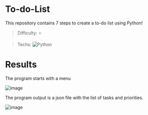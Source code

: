 # To-do-List
This repository contains 7 steps to create a to-do list using Python!

> Difficulty: ⭐

> Techs: ![Python](https://img.shields.io/badge/python-3670A0?style=for-the-badge&logo=python&logoColor=ffdd54)

# Results
The program starts with a menu

![image](https://github.com/user-attachments/assets/bb130db0-89b0-4d37-82e4-c89eea2914f3)

The program output is a json file with the list of tasks and priorities.

![image](https://github.com/user-attachments/assets/e9db032b-db48-491f-bbe7-4bee7148097a)

